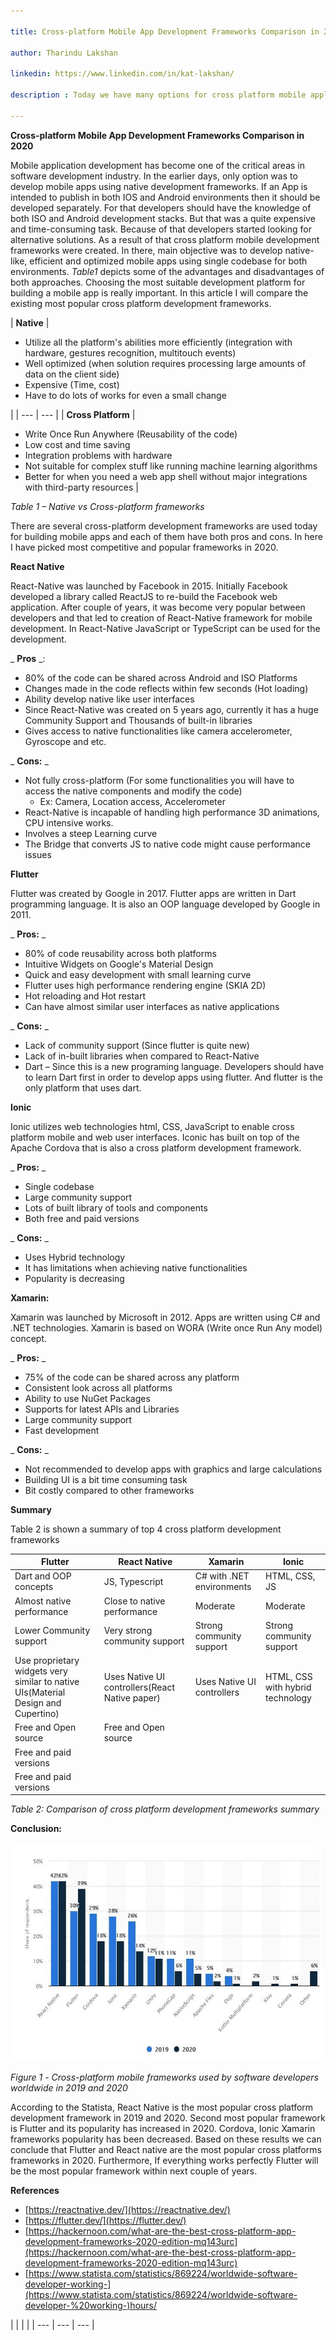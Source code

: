 ```yaml
---

title: Cross-platform Mobile App Development Frameworks Comparison in 2020

author: Tharindu Lakshan

linkedin: https://www.linkedin.com/in/kat-lakshan/

description : Today we have many options for cross platform mobile application development. Let's find out how they compare to each other!

---
```


**Cross-platform Mobile App Development Frameworks Comparison in 2020**

Mobile application development has become one of the critical areas in software development industry. In the earlier days, only option was to develop mobile apps using native development frameworks. If an App is intended to publish in both IOS and Android environments then it should be developed separately. For that developers should have the knowledge of both ISO and Android development stacks. But that was a quite expensive and time-consuming task. Because of that developers started looking for alternative solutions. As a result of that cross platform mobile development frameworks were created. In there, main objective was to develop native-like, efficient and optimized mobile apps using single codebase for both environments. _Table1_ depicts some of the advantages and disadvantages of both approaches. Choosing the most suitable development platform for building a mobile app is really important. In this article I will compare the existing most popular cross platform development frameworks.

| **Native** |
- Utilize all the platform&#39;s abilities more efficiently (integration with hardware, gestures recognition, multitouch events)
- Well optimized (when solution requires processing large amounts of data on the client side)
- Expensive (Time, cost)
- Have to do lots of works for even a small change

 |
| --- | --- |
| **Cross Platform** |
- Write Once Run Anywhere (Reusability of the code)
- Low cost and time saving
- Integration problems with hardware
- Not suitable for complex stuff like running machine learning algorithms
- Better for when you need a web app shell without major integrations with third-party resources
 |

_Table 1 – Native vs Cross-platform frameworks_

There are several cross-platform development frameworks are used today for building mobile apps and each of them have both pros and cons. In here I have picked most competitive and popular frameworks in 2020.

**React Native**

React-Native was launched by Facebook in 2015. Initially Facebook developed a library called ReactJS to re-build the Facebook web application. After couple of years, it was become very popular between developers and that led to creation of React-Native framework for mobile development. In React-Native JavaScript or TypeScript can be used for the development.

_ **Pros** _:

  - 80% of the code can be shared across Android and ISO Platforms
  - Changes made in the code reflects within few seconds (Hot loading)
  - Ability develop native like user interfaces
  - Since React-Native was created on 5 years ago, currently it has a huge Community Support and Thousands of built-in libraries
  - Gives access to native functionalities like camera accelerometer, Gyroscope and etc.

_ **Cons:** _

  - Not fully cross-platform (For some functionalities you will have to access the native components and modify the code)
    - Ex: Camera, Location access, Accelerometer
  - React-Native is incapable of handling high performance 3D animations, CPU intensive works.
  - Involves a steep Learning curve
  - The Bridge that converts JS to native code might cause performance issues

**Flutter**

Flutter was created by Google in 2017. Flutter apps are written in Dart programming language. It is also an OOP language developed by Google in 2011.

_ **Pros:** _

  - 80% of code reusability across both platforms
  - Intuitive Widgets on Google&#39;s Material Design
  - Quick and easy development with small learning curve
  - Flutter uses high performance rendering engine (SKIA 2D)
  - Hot reloading and Hot restart
  - Can have almost similar user interfaces as native applications

_ **Cons:** _

  - Lack of community support (Since flutter is quite new)
  - Lack of in-built libraries when compared to React-Native
  - Dart – Since this is a new programing language. Developers should have to learn Dart first in order to develop apps using flutter. And flutter is the only platform that uses dart.

**Ionic**

Ionic utilizes web technologies html, CSS, JavaScript to enable cross platform mobile and web user interfaces. Iconic has built on top of the Apache Cordova that is also a cross platform development framework.

_ **Pros:** _

  - Single codebase
  - Large community support
  - Lots of built library of tools and components
  - Both free and paid versions

_ **Cons:** _

  - Uses Hybrid technology
  - It has limitations when achieving native functionalities
  - Popularity is decreasing

**Xamarin:**

Xamarin was launched by Microsoft in 2012. Apps are written using C# and .NET technologies. Xamarin is based on WORA (Write once Run Any model) concept.

_ **Pros:** _

  - 75% of the code can be shared across any platform
  - Consistent look across all platforms
  - Ability to use NuGet Packages
  - Supports for latest APIs and Libraries
  - Large community support
  - Fast development

_ **Cons:** _

  - Not recommended to develop apps with graphics and large calculations
  - Building UI is a bit time consuming task
  - Bit costly compared to other frameworks

**Summary**

Table 2 is shown a summary of top 4 cross platform development frameworks

| **Flutter** | **React Native** | **Xamarin** | **Ionic** |
| --- | --- | --- | --- |
| Dart and OOP concepts | JS, Typescript | C# with .NET environments | HTML, CSS, JS |
| Almost native performance | Close to native performance | Moderate | Moderate |
| Lower Community support | Very strong community support | Strong community support | Strong community support |
| Use proprietary widgets very similar to native UIs(Material Design and Cupertino) | Uses Native UI controllers(React Native paper) | Uses Native UI controllers | HTML, CSS with hybrid technology |
| Free and Open source | Free and Open source
 | Free and paid versions
 | Free and paid versions |

_Table 2: Comparison of cross platform development frameworks summary_

**Conclusion:**

<img src="/img/tl_1_2020_09_21.jpg " height="350px" width="570px"/>

_Figure 1 -_ _Cross-platform mobile frameworks used by software developers worldwide in 2019 and 2020_

According to the Statista, React Native is the most popular cross platform development framework in 2019 and 2020. Second most popular framework is Flutter and its popularity has increased in 2020. Cordova, Ionic Xamarin frameworks popularity has been decreased. Based on these results we can conclude that Flutter and React native are the most popular cross platforms frameworks in 2020. Furthermore, If everything works perfectly Flutter will be the most popular framework within next couple of years.

**References**

  - [https://reactnative.dev/](https://reactnative.dev/)
  - [https://flutter.dev/](https://flutter.dev/)
  - [https://hackernoon.com/what-are-the-best-cross-platform-app-development-frameworks-2020-edition-mq143urc](https://hackernoon.com/what-are-the-best-cross-platform-app-development-frameworks-2020-edition-mq143urc)
  - [https://www.statista.com/statistics/869224/worldwide-software-developer-working-](https://www.statista.com/statistics/869224/worldwide-software-developer-%20working-)hours/

|
 |
 |
 |
| --- | --- | --- |
